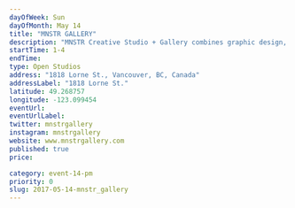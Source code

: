 ```yaml
---
dayOfWeek: Sun
dayOfMonth: May 14
title: "MNSTR GALLERY"
description: "MNSTR Creative Studio + Gallery combines graphic design, art, printmaking, photography, and curation. We are a new artist studio in Mount Pleasant run by Ben & Oli, a husband and wife duo...part of the space is also our home. We are going to be exhibiting our individual and collaborative work in the coming months and eventually will curate shows for other artists. We were previously in Singapore and Australia the past 10 years to live + work before finding Vancouver as a new home at the beginning of 2016. Please check our @mnstrgallery account on Instagram for our progress.<br> <br> During the Vancouver Design Week(end), we are opening our studio up to visitors to showcase our physical artworks and to play a slideshow of our past and current projects.<br> <br> Ben (BenG: <a target=\"_blank\" href=\"http://www.bengsart.com\">www.bengsart.com</a>) Will be demonstrating his screen printing process during the show, this is the final step in his creative process taking digitally created imagery and applying it to the canvas by hand. Visitors can drop in any time throughout the process and watch how the prints are made. A VFX animator by day, Beng is a self taught screenprinter who creates poppy narative driven social commentary art works. These artworks will also be available for purchase through our website soon.<br> <br> Oli will be showing some of my photography work (<a target=\"_blank\" href=\"http://www.osg.photography\">www.osg.photography</a>) and will have a studio lighting set up for still life/food and a workstation to demonstrate her workflow. Having a background in graphic design has helped her a lot with the creative direction in her photography work, styling and editing skills. “I have a passion for all things design and love to collaborate with other creatives.”<br> <br> Their collective experiences and skills have brought them to create their little monster (MNSTR) here in Vancouver. “We hope to contribute to the art and design scene in the city and are keen to connect with the creative community here... people with different focuses from designers, artists, craftsman, and those who are enthusiastic about visuals. Drop by and hang with us."
startTime: 1-4
endTime: 
type: Open Studios
address: "1818 Lorne St., Vancouver, BC, Canada"
addressLabel: "1818 Lorne St."
latitude: 49.268757
longitude: -123.099454
eventUrl: 
eventUrlLabel: 
twitter: mnstrgallery
instagram: mnstrgallery
website: www.mnstrgallery.com
published: true
price: 

category: event-14-pm
priority: 0
slug: 2017-05-14-mnstr_gallery
---
```

